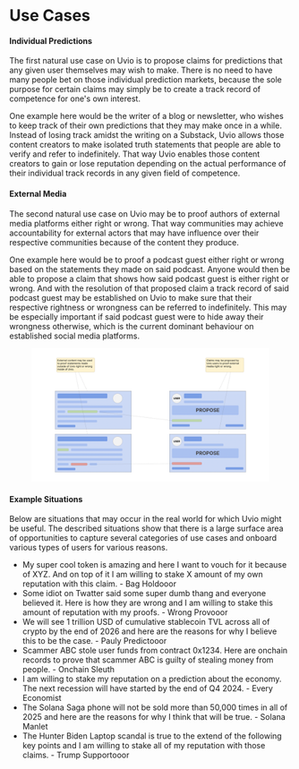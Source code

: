 # Use Cases

#### Individual Predictions

The first natural use case on Uvio is to propose claims for predictions that any given user themselves may wish to make. There is no need to have many people bet on those individual prediction markets, because the sole purpose for certain claims may simply be to create a track record of competence for one's own interest.

One example here would be the writer of a blog or newsletter, who wishes to keep track of their own predictions that they may make once in a while. Instead of losing track amidst the writing on a Substack, Uvio allows those content creators to make isolated truth statements that people are able to verify and refer to indefinitely. That way Uvio enables those content creators to gain or lose reputation depending on the actual performance of their individual track records in any given field of competence.

#### External Media

The second natural use case on Uvio may be to proof authors of external media platforms either right or wrong. That way communities may achieve accountability for external actors that may have influence over their respective communities because of the content they produce.&#x20;

One example here would be to proof a podcast guest either right or wrong based on the statements they made on said podcast. Anyone would then be able to propose a claim that shows how said podcast guest is either right or wrong. And with the resolution of that proposed claim a track record of said podcast guest may be established on Uvio to make sure that their respective rightness or wrongness can be referred to indefinitely. This may be especially important if said podcast guest were to hide away their wrongness otherwise, which is the current dominant behaviour on established social media platforms.

<figure><img src="../.gitbook/assets/Screenshot 2024-07-14 at 22.02.40.png" alt=""><figcaption></figcaption></figure>

#### Example Situations

Below are situations that may occur in the real world for which Uvio might be useful. The described situations show that there is a large surface area of opportunities to capture several categories of use cases and onboard various types of users for various reasons.

* My super cool token is amazing and here I want to vouch for it because of XYZ. And on top of it I am willing to stake X amount of my own reputation with this claim. - Bag Holdooor
* Some idiot on Twatter said some super dumb thang and everyone believed it. Here is how they are wrong and I am willing to stake this amount of reputation with my proofs. - Wrong Provooor
* We will see 1 trillion USD of cumulative stablecoin TVL across all of crypto by the end of 2026 and here are the reasons for why I believe this to be the case. - Pauly Predictooor
* Scammer ABC stole user funds from contract 0x1234. Here are onchain records to prove that scammer ABC is guilty of stealing money from people. - Onchain Sleuth
* I am willing to stake my reputation on a prediction about the economy. The next recession will have started by the end of Q4 2024. - Every Economist
* The Solana Saga phone will not be sold more than 50,000 times in all of 2025 and here are the reasons for why I think that will be true. - Solana Manlet
* The Hunter Biden Laptop scandal is true to the extend of the following key points and I am willing to stake all of my reputation with those claims. - Trump Supportooor
